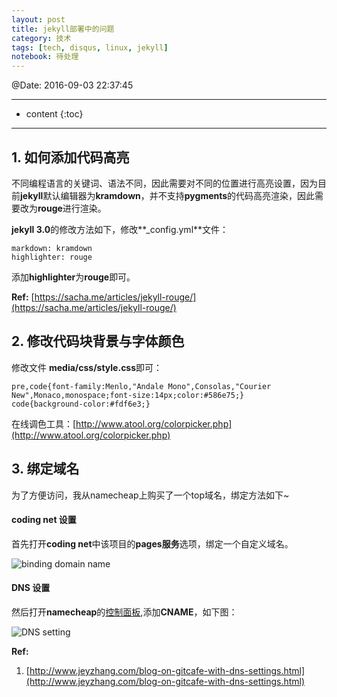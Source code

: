 ```yaml
---
layout: post
title: jekyll部署中的问题
category: 技术
tags: [tech, disqus, linux, jekyll]
notebook: 待处理
---
```


@Date: 2016-09-03 22:37:45

--------

* content
{:toc}

---------

## 1. 如何添加代码高亮

不同编程语言的关键词、语法不同，因此需要对不同的位置进行高亮设置，因为目前**jekyll**默认编辑器为**kramdown**，并不支持**pygments**的代码高亮渲染，因此需要改为**rouge**进行渲染。

**jekyll 3.0**的修改方法如下，修改**_config.yml**文件：

```
markdown: kramdown
highlighter: rouge
```

添加**highlighter**为**rouge**即可。

**Ref:** [https://sacha.me/articles/jekyll-rouge/](https://sacha.me/articles/jekyll-rouge/)

## 2. 修改代码块背景与字体颜色

修改文件 **media/css/style.css**即可：

```
pre,code{font-family:Menlo,"Andale Mono",Consolas,"Courier New",Monaco,monospace;font-size:14px;color:#586e75;}
code{background-color:#fdf6e3;}
```

在线调色工具：[http://www.atool.org/colorpicker.php](http://www.atool.org/colorpicker.php)

## 3. 绑定域名

为了方便访问，我从namecheap上购买了一个top域名，绑定方法如下~

#### **coding net** 设置

首先打开**coding net**中该项目的**pages服务**选项，绑定一个自定义域名。

![binding domain name](http://ocs218n9i.bkt.clouddn.com/23g2g.png)

#### DNS 设置

然后打开**namecheap**的[控制面板](https://ap.www.namecheap.com/),添加**CNAME**，如下图：

![DNS setting](http://ocs218n9i.bkt.clouddn.com/typ1.png)

**Ref:**

 1. [http://www.jeyzhang.com/blog-on-gitcafe-with-dns-settings.html](http://www.jeyzhang.com/blog-on-gitcafe-with-dns-settings.html)



